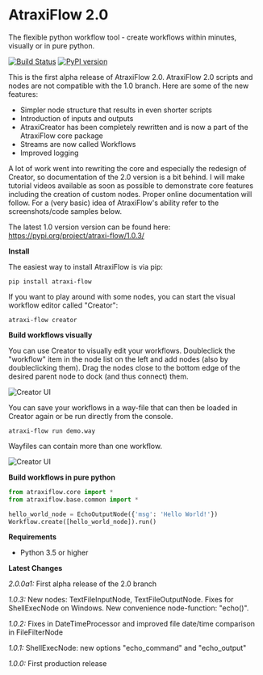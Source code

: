 # AtraxiFlow 2.0
The flexible python workflow tool - create workflows within minutes, visually or in pure python.

[![Build Status](https://travis-ci.org/smertiens/AtraxiFlow.svg?branch=master)](https://travis-ci.org/smertiens/AtraxiFlow)
[![PyPI version](https://badge.fury.io/py/atraxi-flow.svg)](https://badge.fury.io/py/atraxi-flow)

This is the first alpha release of AtraxiFlow 2.0. AtraxiFlow 2.0 scripts and nodes are not compatible with the 1.0
branch. Here are some of the new features:

* Simpler node structure that results in even shorter scripts
* Introduction of inputs and outputs
* AtraxiCreator has been completely rewritten and is now a part of the AtraxiFlow core package
* Streams are now called Workflows
* Improved logging

A lot of work went into rewriting the core and especially the redesign of Creator, so 
documentation of the 2.0 version is a bit behind. 
I will make tutorial videos available as soon as possible to demonstrate core features including
the creation of custom nodes. Proper online documentation will follow. For a (very basic) idea
of AtraxiFlow's ability refer to the screenshots/code samples below.

The latest 1.0 version version can be found here: https://pypi.org/project/atraxi-flow/1.0.3/

**Install**

The easiest way to install AtraxiFlow is via pip:

```
pip install atraxi-flow
```

If you want to play around with some nodes, you can start the visual workflow editor called "Creator":

```
atraxi-flow creator
```

**Build workflows visually**

You can use Creator to visually edit your workflows. Doubleclick the "workflow" item in the node list
on the left and add nodes (also by doubleclicking them). Drag the nodes close to the bottom edge of the
desired parent node to dock (and thus connect) them.

![Creator UI](https://media.atraxi-flow.com/demo_ui.png)

You can save your workflows in a way-file that can then be loaded in Creator again or be run
directly from the console.

```
atraxi-flow run demo.way
```

Wayfiles can contain more than one workflow. 

![Creator UI](https://media.atraxi-flow.com/demo_console.png)


**Build workflows in pure python**

```python
from atraxiflow.core import *
from atraxiflow.base.common import *

hello_world_node = EchoOutputNode({'msg': 'Hello World!'})
Workflow.create([hello_world_node]).run()
```

**Requirements**

* Python 3.5 or higher

**Latest Changes**

_2.0.0a1:_ First alpha release of the 2.0 branch

_1.0.3:_ New nodes: TextFileInputNode, TextFileOutputNode. Fixes for ShellExecNode on Windows. New convenience node-function: "echo()".

_1.0.2:_ Fixes in DateTimeProcessor and improved file date/time comparison in FileFilterNode

_1.0.1:_ ShellExecNode: new options "echo_command" and "echo_output"

_1.0.0:_ First production release  

